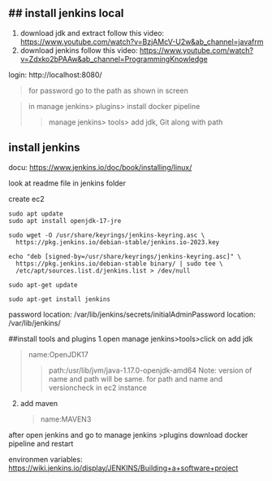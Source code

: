 ## ## install jenkins local
1. download jdk and extract
follow this video: https://www.youtube.com/watch?v=BzjAMcV-U2w&ab_channel=javafrm
2. download jenkins
follow this video: https://www.youtube.com/watch?v=Zdxko2bPAAw&ab_channel=ProgrammingKnowledge

login: http://localhost:8080/
>for password go to the path as shown in screen

>in manage jenkins> plugins> install docker pipeline
>>manage jenkins> tools> add jdk, Git along with path

## install jenkins 
docu: https://www.jenkins.io/doc/book/installing/linux/

look at readme file in jenkins folder

create ec2
```
sudo apt update
sudo apt install openjdk-17-jre

sudo wget -O /usr/share/keyrings/jenkins-keyring.asc \
  https://pkg.jenkins.io/debian-stable/jenkins.io-2023.key

echo "deb [signed-by=/usr/share/keyrings/jenkins-keyring.asc]" \
  https://pkg.jenkins.io/debian-stable binary/ | sudo tee \
  /etc/apt/sources.list.d/jenkins.list > /dev/null

sudo apt-get update

sudo apt-get install jenkins
```
password location: /var/lib/jenkins/secrets/initialAdminPassword
location: /var/lib/jenkins/

##install tools and plugins
1.open manage jenkins>tools>click on add jdk
>name:OpenJDK17
>>path:/usr/lib/jvm/java-1.17.0-openjdk-amd64
Note: version of name and path will be same. for path and name and versioncheck in ec2 instance

2. add maven
   >name:MAVEN3

after open jenkins and go to manage jenkins >plugins download docker pipeline and restart

environmen variables: https://wiki.jenkins.io/display/JENKINS/Building+a+software+project







